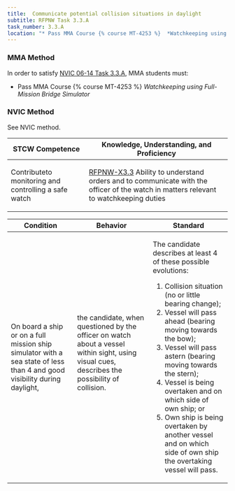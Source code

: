 ```yaml
---
title:  Communicate potential collision situations in daylight
subtitle: RFPNW Task 3.3.A 
task_number: 3.3.A
location: "* Pass MMA Course {% course MT-4253 %}  *Watchkeeping using Full-Mission Bridge Simulator*" 
---
```



### MMA Method

In order to satisfy  [NVIC 06-14  Task  3.3.A]({{site.baseurl}}/assets/images/nvic-06-14.pdf), MMA students must:

* Pass MMA Course {% course MT-4253 %}  *Watchkeeping using Full-Mission Bridge Simulator*


### NVIC Method

<a onclick="togglevisibility('nvic_methods')" >See NVIC method.</a>

<div id='nvic_methods' class='hide'>

<table>
<thead>
<tr>
<th class='forty'> STCW Competence </th>
<th class='sixty'> Knowledge, Understanding, and Proficiency </th>
</tr>
</thead>




<tbody>
<tr><td markdown='1'>

Contributeto monitoring and controlling a safe watch

</td><td markdown='1'>

[RFPNW-X3.3]({{site.baseurl}}/tables/24.html#RFPNW-X3.3) Ability to understand orders and to communicate with the officer of the watch in matters relevant to watchkeeping duties

</td></tr>


</tbody>
</table>


<table>
<thead>
<tr><th class='twenty'>  Condition </th><th class='twenty'> Behavior </th><th  class='sixty'>Standard </th></tr>
</thead>
<tbody >



<tr><td markdown='1'>

On board a ship or on a full mission ship simulator with a sea state of less than 4 and good visibility during daylight,

</td><td markdown='1'>

the candidate, when questioned by the officer on watch about a vessel within sight, using visual cues, describes the possibility of collision.

<br>

<div class="tooltip">
<span class="tooltiptext">
</span>
</div>


</td><td markdown='1'>

The candidate describes at least 4 of these possible evolutions:

1. Collision situation (no or little bearing change);
2. Vessel will pass ahead (bearing moving towards the bow);
3. Vessel will pass astern (bearing moving towards the stern);
4. Vessel is being overtaken and on which side of own ship; or 
5. Own ship is being overtaken by another vessel and on which side of own ship the overtaking vessel will pass.

</td></tr>
</tbody>
</table>
</div>
